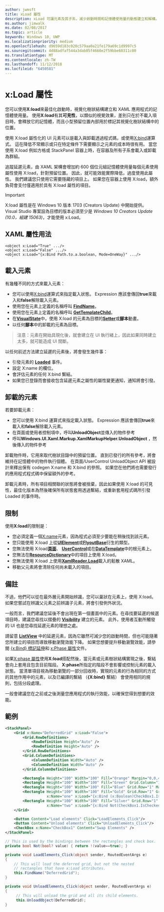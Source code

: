 ```yaml
---
author: jwmsft
title: xLoad 屬性
description: xLoad 可讓元素及其子系，減少啟動時間和記憶體使用量的動態建立和解構。 
ms.author: jimwalk
ms.date: 02/08/2017
ms.topic: article
keywords: Windows 10, UWP
ms.localizationpriority: medium
ms.openlocfilehash: d9659d183c020c579aa0a21fe179a69c1d9997c5
ms.sourcegitcommit: 4d88adfaf544a3dab05f4660e2f59bbe60311c00
ms.translationtype: MT
ms.contentlocale: zh-TW
ms.lasthandoff: 11/12/2018
ms.locfileid: "6450581"
---
```

# <a name="xload-attribute"></a>x:Load 屬性

您可以使用**X:load**來最佳化啟動時，視覺化樹狀結構建立和 XAML 應用程式的記憶體使用量。 使用**X:load**有其**可見性**，以類似的視覺效果，差別只在於不載入項目時，會釋放它的記憶體，而且小型預留位置內部用於標記其視覺化樹狀結構中的位置。

使用 X:load 屬性化的 UI 元素可以是載入與卸載透過程式碼，或使用[X:bind](x-bind-markup-extension.md)運算式。 這在降低不常顯示或只在特定條件下需要顯示之元素的成本時很有用。 當您使用 X:load 例如方格或 StackPanel 容器上時，在容器及所有子系會載入或卸載為群組。

追蹤延遲元素，由 XAML 架構會增加約 600 個位元組記憶體使用量每個元素使用屬性使用 X:load，針對預留位置。 因此，就可能效能實際降低，過度使用此屬性。 我們建議您只使用它需要隱藏的項目上。 如果您在容器上使用 X:load，額外負荷會支付僅適用於具有 X:load 屬性的項目。

> [!IMPORTANT]
> X:load 屬性是在 Windows 10 版本 1703 (Creators Update) 中開始提供。 Visual Studio 專案設為目標的版本必須至少是 *Windows 10 Creators Update (10.0，組建 15063)*，才能使用 x:Load。

## <a name="xaml-attribute-usage"></a>XAML 屬性用法

``` syntax
<object x:Load="True" .../>
<object x:Load="False" .../>
<object x:Load="{x:Bind Path.to.a.boolean, Mode=OneWay}" .../>
```

## <a name="loading-elements"></a>載入元素

有幾種不同的方式來載入元素：

- 您可以使用[X:bind](x-bind-markup-extension.md)運算式來指定載入狀態。 Expression 應該會傳回**true**來載入和**false**解除載入元素。
- 使用您在元素上定義的名稱呼叫 [**FindName**](https://msdn.microsoft.com/library/windows/apps/br208715)。
- 使用您在元素上定義的名稱呼叫 [**GetTemplateChild**](https://msdn.microsoft.com/library/windows/apps/br209416)。
- 在[**VisualState**](https://msdn.microsoft.com/library/windows/apps/br209007)中，使用 X:load 的元素為目標的[**Setter**](https://msdn.microsoft.com/library/windows/apps/br208817)或**腳本**動畫。
- 以任何**腳本**中的卸載的元素為目標。

> 注意：元素在開始具現化後，就會建立在 UI 執行緒上，因此如果同時建立太多，就可能造成 UI 間斷。

以任何前述方法建立延遲的元素後，將會發生幾件事：

- 引發元素的 [**Loaded**](https://msdn.microsoft.com/library/windows/apps/br208723) 事件。
- 設定 X:name 的欄位。
- 會評估元素的任何 X:bind 繫結。
- 如果您已登錄而會接收包含延遲元素之屬性的屬性變更通知，通知將會引發。

## <a name="unloading-elements"></a>卸載的元素

若要卸載元素：

- 您可以使用 X:bind 運算式來指定載入狀態。 Expression 應該會傳回**true**來載入和**false**解除載入元素。
- 在頁面或使用者控制項中，呼叫**UnloadObject**並傳入的物件參考
- 呼叫**Windows.UI.Xaml.Markup.XamlMarkupHelper.UnloadObject** ，然後傳入的物件參考

卸載物件時，它用來取代樹狀目錄中的預留位置。 直到已發行的所有參考，將會維持在記憶體中的物件執行個體。 在頁面/UserControl UnloadObject API 被設計來釋出保有 codegen X:name 和 X:bind 的參照。 如果您在他們將也需要發行的應用程式程式碼中保留額外的參考。

卸載元素時，所有項目相關聯的狀態將會被捨棄，因此如果使用 X:load 的可見性，最佳化版本為然後確保所有狀態套用透過繫結，或重新套用程式碼所引發 Loaded 的事件時。

## <a name="restrictions"></a>限制

使用**X:load**的限制是：

- 您必須定義一個[X:name](x-name-attribute.md)元素，因為程式必須至少要能在稍後找到該元素。
- 您只能使用 X:load 上從[**UIElement**](https://msdn.microsoft.com/library/windows/apps/br208911)或[**FlyoutBase**](https://msdn.microsoft.com/library/windows/apps/dn279249)衍生的類型。
- 您無法使用 X:load[**頁面**](https://msdn.microsoft.com/library/windows/apps/windows.ui.xaml.controls.page)、 [**UserControl**](https://msdn.microsoft.com/library/windows/apps/windows.ui.xaml.controls.usercontrol)或在[**DataTemplate**](https://msdn.microsoft.com/library/windows/apps/br242348)中的根元素上。
- 您無法在[**ResourceDictionary**](https://msdn.microsoft.com/library/windows/apps/br208794)中的項目上使用 X:load。
- 您無法使用 X:load 上使用[**XamlReader.Load**](https://msdn.microsoft.com/library/windows/apps/br228048)載入的鬆散 XAML。
- 移動父元素將會清除任何尚未載入的項目。

## <a name="remarks"></a>備註

不過，他們可以從在最外層元素開始辨識，您可以巢狀在元素上，使用 X:load。 如果您嘗試在辨識父元素之前辨識子元素，將會引發例外狀況。

一般而言，我們建議您延後不會出現在第一個畫面中的元素。在尋找要延遲的候選項目時，建議您尋找以摺疊的 [**Visibility**](https://msdn.microsoft.com/library/windows/apps/br208992) 建立的元素。 此外，使用者互動所觸發的 UI 也是您尋找延遲元素的理想之處。

請留意 [**ListView**](https://msdn.microsoft.com/library/windows/apps/br242878) 中的延遲元素，因為它雖然可減少您的啟動時間，但也可能隨著您所建立的項目而導致移動瀏覽效能下降。 如果您想要提升移動瀏覽效能，請參閱 [{x:Bind} 標記延伸](x-bind-markup-extension.md)和 [x:Phase 屬性](x-phase-attribute.md)文件。

如果[X:phase 屬性](x-phase-attribute.md)使用**X:load**搭配然後，當元素或元素樹狀結構實現之後，繫結會向上套用且包含目前階段。 **X:phase**所指定的階段不會影響或控制元素的載入狀態。 當清單項目視為移動瀏覽的一部分回收時，實現的元素的行為相同的方式的其他作用中的元素，以及已編譯的繫結 （**{X:bind}** 繫結） 會使用相同的規則，包括分段處理。

一般會建議您在之前或之後測量您應用程式的執行效能，以確保您得到想要的效能。

## <a name="example"></a>範例

```xml
<StackPanel>
    <Grid x:Name="DeferredGrid" x:Load="False">
        <Grid.RowDefinitions>
            <RowDefinition Height="Auto" />
            <RowDefinition Height="Auto" />
        </Grid.RowDefinitions>
        <Grid.ColumnDefinitions>
            <ColumnDefinition Width="Auto" />
            <ColumnDefinition Width="Auto" />
        </Grid.ColumnDefinitions>

        <Rectangle Height="100" Width="100" Fill="Orange" Margin="0,0,4,4"/>
        <Rectangle Height="100" Width="100" Fill="Green" Grid.Column="1" Margin="4,0,0,4"/>
        <Rectangle Height="100" Width="100" Fill="Blue" Grid.Row="1" Margin="0,4,4,0"/>
        <Rectangle Height="100" Width="100" Fill="Gold" Grid.Row="1" Grid.Column="1" Margin="4,4,0,0"
                   x:Name="one" x:Load="{x:Bind (x:Boolean)CheckBox1.IsChecked, Mode=OneWay}"/>
        <Rectangle Height="100" Width="100" Fill="Silver" Grid.Row="1" Grid.Column="1" Margin="4,4,0,0"
                   x:Name="two" x:Load="{x:Bind Not(CheckBox1.IsChecked), Mode=OneWay}"/>
    </Grid>

    <Button Content="Load elements" Click="LoadElements_Click"/>
    <Button Content="Unload elements" Click="UnloadElements_Click"/>
    <CheckBox x:Name="CheckBox1" Content="Swap Elements" />
</StackPanel>
```

```csharp
// This is used by the bindings between the rectangles and check box.
private bool Not(bool? value) { return !(value==true); }

private void LoadElements_Click(object sender, RoutedEventArgs e)
{
    // This will load the deferred grid, but not the nested
    // rectangles that have x:Load attributes.
    this.FindName("DeferredGrid"); 
}

private void UnloadElements_Click(object sender, RoutedEventArgs e)
{
     // This will unload the grid and all its child elements.
     this.UnloadObject(DeferredGrid);
}
```

